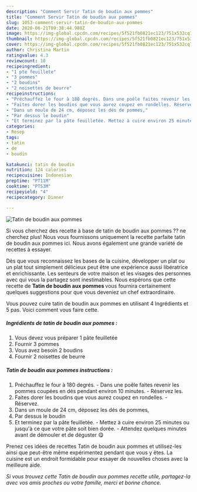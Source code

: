 ```yaml
---
description: "Comment Servir Tatin de boudin aux pommes"
title: "Comment Servir Tatin de boudin aux pommes"
slug: 1053-comment-servir-tatin-de-boudin-aux-pommes
date: 2020-06-21T09:38:44.988Z
image: https://img-global.cpcdn.com/recipes/5f521fb0821ec123/751x532cq70/tatin-de-boudin-aux-pommes-photo-principale-de-la-recette.jpg
thumbnail: https://img-global.cpcdn.com/recipes/5f521fb0821ec123/751x532cq70/tatin-de-boudin-aux-pommes-photo-principale-de-la-recette.jpg
cover: https://img-global.cpcdn.com/recipes/5f521fb0821ec123/751x532cq70/tatin-de-boudin-aux-pommes-photo-principale-de-la-recette.jpg
author: Christina Martin
ratingvalue: 4.3
reviewcount: 10
recipeingredient:
- "1 pte feuillete"
- "3 pommes"
- "2 boudins"
- "2 noisettes de beurre"
recipeinstructions:
- "Préchauffez le four à 180 degrés. Dans une poêle faites revenir les pommes coupées en dés pendant environ 10 minutes. Réservez les."
- "Faites dorer les boudins que vous aurez coupez en rondelles. Réservez."
- "Dans un moule de 24 cm, déposez les dés de pommes,"
- "Par dessus le boudin"
- "Et terminez par la pâte feuilletée. Mettez à cuire environ 25 minutes ou jusqu&#39;à ce que votre pâte soit bien dorée. Attendez quelques minutes avant de démouler et de déguster 😋"
categories:
- Resep
tags:
- tatin
- de
- boudin

katakunci: tatin de boudin 
nutrition: 124 calories
recipecuisine: Indonesian
preptime: "PT11M"
cooktime: "PT53M"
recipeyield: "4"
recipecategory: Dinner

---
```



![Tatin de boudin aux pommes](https://img-global.cpcdn.com/recipes/5f521fb0821ec123/751x532cq70/tatin-de-boudin-aux-pommes-photo-principale-de-la-recette.jpg)

Si vous cherchez des recette à base de tatin de boudin aux pommes ?? ne cherchez plus! Nous vous fournissons uniquement la recette parfaite tatin de boudin aux pommes ici. Nous avons également une grande variété de recettes à essayer.

Dès que vous reconnaissez les bases de la cuisine, développer un plat ou un plat tout simplement délicieux peut être une expérience aussi libératrice et enrichissante. Les senteurs de votre maison et les visages des personnes avec qui vous la partagez sont inestimables. Nous espérons que cette recette de <strong> Tatin de boudin aux pommes </strong> vous fournira certainement quelques suggestions pour que vous deveniez un chef extraordinaire.

<!--inarticleads1-->

Vous pouvez cuire tatin de boudin aux pommes en utilisant 4 Ingrédients et 5 pas. Voici comment vous faire cette.

##### Ingrédients de tatin de boudin aux pommes :

1. Vous devez vous préparer 1 pâte feuilletée
1. Fournir 3 pommes
1. Vous avez besoin 2 boudins
1. Fournir 2 noisettes de beurre




<!--inarticleads2-->

##### Tatin de boudin aux pommes instructions :

1. Préchauffez le four à 180 degrés. - Dans une poêle faites revenir les pommes coupées en dés pendant environ 10 minutes. - Réservez les.
1. Faites dorer les boudins que vous aurez coupez en rondelles. - Réservez.
1. Dans un moule de 24 cm, déposez les dés de pommes,
1. Par dessus le boudin
1. Et terminez par la pâte feuilletée. - Mettez à cuire environ 25 minutes ou jusqu&#39;à ce que votre pâte soit bien dorée. - Attendez quelques minutes avant de démouler et de déguster 😋




<!--inarticleads1-->

<p>
Prenez ces idées de recettes Tatin de boudin aux pommes et utilisez-les ainsi que peut-être même expérimentez pendant que vous y êtes. La cuisine est un endroit formidable pour essayer de nouvelles choses avec la meilleure aide.
</p>

<p>
<i>Si vous trouvez cette Tatin de boudin aux pommes recette utile, partagez-la avec vos amis proches ou votre famille, merci et bonne chance.</i>
</p>
